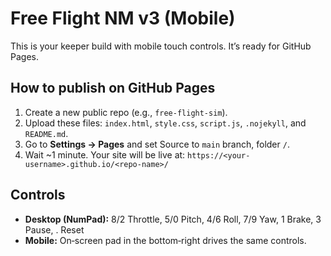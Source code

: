 # Free Flight NM v3 (Mobile)

This is your keeper build with mobile touch controls. It’s ready for GitHub Pages.

## How to publish on GitHub Pages
1. Create a new public repo (e.g., `free-flight-sim`).
2. Upload these files: `index.html`, `style.css`, `script.js`, `.nojekyll`, and `README.md`.
3. Go to **Settings → Pages** and set Source to `main` branch, folder `/`.
4. Wait ~1 minute. Your site will be live at:
   `https://<your-username>.github.io/<repo-name>/`

## Controls
- **Desktop (NumPad):** 8/2 Throttle, 5/0 Pitch, 4/6 Roll, 7/9 Yaw, 1 Brake, 3 Pause, . Reset
- **Mobile:** On‑screen pad in the bottom‑right drives the same controls.

